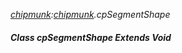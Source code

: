 _[chipmunk](../../modules/chipmunk/chipmunk-module.md):[chipmunk](../../modules/chipmunk/chipmunk-module.md).cpSegmentShape_
##### Class cpSegmentShape Extends Void
